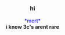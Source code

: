 <br />
<div align="center">


  <h3 align="center">hi</h3>

  <p align="center">
    <span style="color:blue">*mert*</span>
    <br /><strong>i know 3c's arent rare
  


  </p>
</div>
